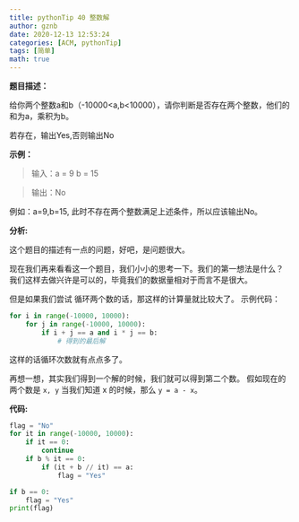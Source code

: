 ```yaml
---
title: pythonTip 40 整数解
author: gznb
date: 2020-12-13 12:53:24
categories: [ACM, pythonTip]
tags: [简单]
math: true
---
```


**题目描述：**

给你两个整数a和b（-10000<a,b<10000），请你判断是否存在两个整数，他们的和为a，乘积为b。

若存在，输出Yes,否则输出No



**示例：**

> 输入：a = 9 b = 15

> 输出：No

例如：a=9,b=15, 此时不存在两个整数满足上述条件，所以应该输出No。

**分析:**

这个题目的描述有一点的问题，好吧，是问题很大。 

现在我们再来看看这一个题目，我们小小的思考一下。我们的第一想法是什么？ 我们这样去做兴许是可以的，毕竟我们的数据量相对于而言不是很大。

但是如果我们尝试 循环两个数的话，那这样的计算量就比较大了。 示例代码：

```python
for i in range(-10000, 10000):
    for j in range(-10000, 10000):
        if i + j == a and i * j == b:
            # 得到的最后解
```

这样的话循环次数就有点点多了。

再想一想，其实我们得到一个解的时候，我们就可以得到第二个数。 假如现在的两个数是  `x, y`  当我们知道  x 的时候，那么 `y = a - x`。	



**代码:**
```python
flag = "No"
for it in range(-10000, 10000):
    if it == 0:
        continue
    if b % it == 0:
        if (it + b // it) == a:
            flag = "Yes"

if b == 0:
    flag = "Yes"
print(flag)
```
